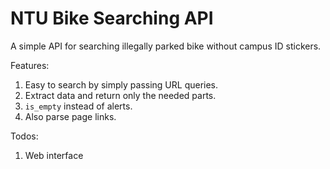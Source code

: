 NTU Bike Searching API
==============

A simple API for searching illegally parked bike without campus ID stickers.

Features:
  1. Easy to search by simply passing URL queries.
  2. Extract data and return only the needed parts.
  3. `is_empty` instead of alerts.
  4. Also parse page links.
	
Todos:
  1. Web interface
